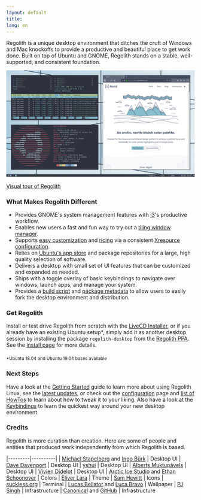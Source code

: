 ```yaml
---
layout: default
title: 
lang: en
---
```

Regolith is a unique desktop environment that ditches the cruft of Windows and Mac knockoffs to provide a productive and beautiful place to get work done. Built on top of Ubuntu and GNOME, Regolith stands on a stable, well-supported, and consistent foundation.

<a href="/assets/screenshot-intro.png"><img class="screenshot" alt="Intro Screenshot" src="/assets/screenshot-intro.png"/></a>

[Visual tour of Regolith](/visual-tour.html)

### What Makes Regolith Different

- Provides GNOME's system management features with [i3](https://i3wm.org/)'s productive workflow.
- Enables new users a fast and fun way to try out a [tiling window manager](https://opensource.com/article/18/8/i3-tiling-window-manager).
- Supports [easy customization](/configure.html) and [ricing](https://www.reddit.com/r/unixporn/) via a consistent [Xresource configuration](https://github.com/regolith-linux/regolith-styles/blob/master/Xresources/root).
- Relies on [Ubuntu's app store](https://snapcraft.io/store) and package repositories for a large, high quality selection of software.
- Delivers a desktop with small set of UI features that can be customized and expanded as needed.
- Ships with a toggle overlay of basic keybindings to navigate over windows, launch apps, and manage your system.
- Provides a [build script](https://github.com/regolith-linux/regolith-desktop/blob/master/build.sh) and [package metadata](https://github.com/regolith-linux/regolith-desktop/blob/master/package-model.json) to allow users to easily fork the desktop environment and distribution.

### Get Regolith

Install or test drive Regolith from scratch with the [LiveCD Installer](https://sourceforge.net/projects/regolith-linux/), or if you already have an existing Ubuntu setup*, simply add it as another desktop session by installing the package `regolith-desktop` from the [Regolith PPA](https://launchpad.net/~kgilmer/+archive/ubuntu/regolith-stable). See the [install page](/install.html) for more details.

<sub>*Ubuntu 18.04 and Ubuntu 19.04 bases available</sub>

### Next Steps

Have a look at the [Getting Started](/getting_started.html) guide to learn more about using Regolith Linux, see the [latest updates](/news.html), or check out the [configuration](/configure.html) page and [list of HowTos](https://github.com/search?utf8=✓&q=org%3Aregolith-linux+HowTo+in%3Atitle&type=Wikis) to learn about how to tweak it to your liking. Also have a look at the [Keybindings](/keybindings.html) to learn the quickest way around your new desktop environment.

### Credits

Regolith is more curation than creation.  Here are some of people and entities that produced work independently from which Regolith is based.

|---------|----------|
| [Michael Stapelberg](https://i3wm.org) and [Ingo Bürk](https://github.com/Airblader/i3) | Desktop UI
| [Dave Davenport](https://github.com/davatorium/rofi) | Desktop UI
| [yshui](https://github.com/yshui/compton) | Desktop UI
| [Alberts Muktupāvels](https://wiki.gnome.org/Projects/GnomeFlashback) | Desktop UI
| [Vivien Didelot](https://github.com/vivien/i3blocks) | Desktop UI
| [Arctic Ice Studio](https://github.com/arcticicestudio) and [Ethan Schoonover](https://ethanschoonover.com/solarized/) | Colors
| [Eliver Lara](https://github.com/EliverLara/Nordic) | Theme
| [Sam Hewitt](https://snwh.org/paper) | Icons
| [suckless.org](https://st.suckless.org) | Terminal
| [Lucas Bellator](https://unsplash.com/photos/C0OD8OM-oM0) and [Luca Bravo](https://unsplash.com/photos/xnqVGsbXgV4) | Wallpaper
| [PJ Singh](https://launchpad.net/cubic) | Infrastructure
| [Canonical](https://canonical.com) and [GitHub](https://github.com) | Infrastructure
